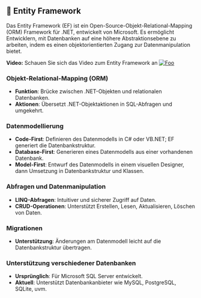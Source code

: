 ## :dart: Entity Framework

Das Entity Framework (EF) ist ein Open-Source-Objekt-Relational-Mapping (ORM) Framework für .NET, entwickelt von Microsoft. Es ermöglicht Entwicklern, mit Datenbanken auf eine höhere Abstraktionsebene zu arbeiten, indem es einen objektorientierten Zugang zur Datenmanipulation bietet.

**Video:** Schauen Sie sich das Video zum Entity Framework an
<a href="https://youtu.be/ugD2jTrfYOM?si=cJsOx0fTwX-ceoOJ(https://www.youtube.com/watch?v=ugD2jTrfYOM)" rel="Entity Framework">![Foo](https://img.youtube.com/vi/ugD2jTrfYOM/sddefault.jpg)</a>


### Objekt-Relational-Mapping (ORM)
- **Funktion**: Brücke zwischen .NET-Objekten und relationalen Datenbanken.
- **Aktionen**: Übersetzt .NET-Objektaktionen in SQL-Abfragen und umgekehrt.

### Datenmodellierung
- **Code-First**: Definieren des Datenmodells in C# oder VB.NET; EF generiert die Datenbankstruktur.
- **Database-First**: Generieren eines Datenmodells aus einer vorhandenen Datenbank.
- **Model-First**: Entwurf des Datenmodells in einem visuellen Designer, dann Umsetzung in Datenbankstruktur und Klassen.

### Abfragen und Datenmanipulation
- **LINQ-Abfragen**: Intuitiver und sicherer Zugriff auf Daten.
- **CRUD-Operationen**: Unterstützt Erstellen, Lesen, Aktualisieren, Löschen von Daten.

### Migrationen
- **Unterstützung**: Änderungen am Datenmodell leicht auf die Datenbankstruktur übertragen.

### Unterstützung verschiedener Datenbanken
- **Ursprünglich**: Für Microsoft SQL Server entwickelt.
- **Aktuell**: Unterstützt Datenbankanbieter wie MySQL, PostgreSQL, SQLite, uvm.
